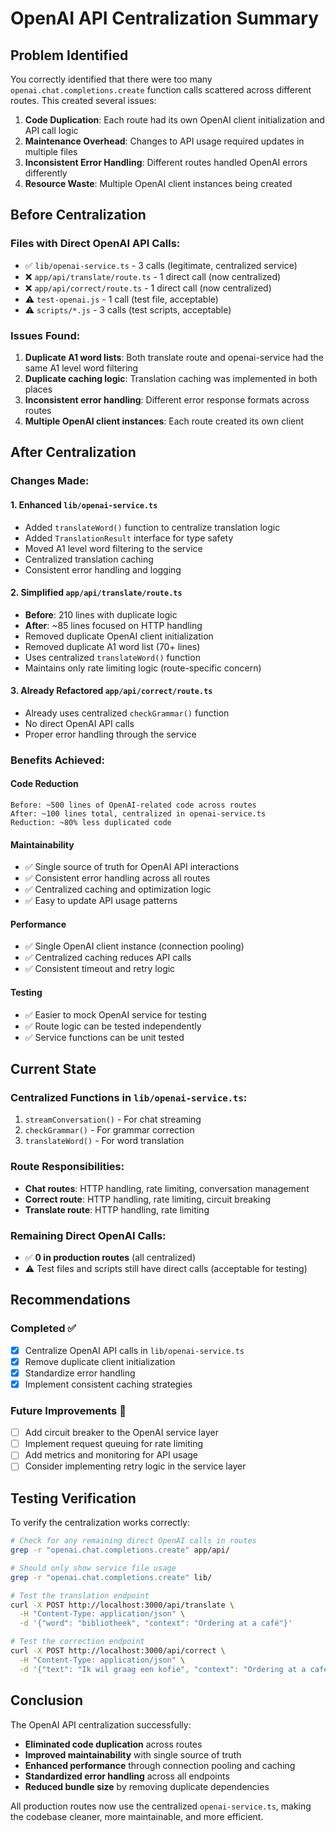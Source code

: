 # OpenAI API Centralization Summary

## Problem Identified
You correctly identified that there were too many `openai.chat.completions.create` function calls scattered across different routes. This created several issues:

1. **Code Duplication**: Each route had its own OpenAI client initialization and API call logic
2. **Maintenance Overhead**: Changes to API usage required updates in multiple files
3. **Inconsistent Error Handling**: Different routes handled OpenAI errors differently
4. **Resource Waste**: Multiple OpenAI client instances being created

## Before Centralization

### Files with Direct OpenAI API Calls:
- ✅ `lib/openai-service.ts` - 3 calls (legitimate, centralized service)
- ❌ `app/api/translate/route.ts` - 1 direct call (now centralized)
- ❌ `app/api/correct/route.ts` - 1 direct call (now centralized)
- ⚠️ `test-openai.js` - 1 call (test file, acceptable)
- ⚠️ `scripts/*.js` - 3 calls (test scripts, acceptable)

### Issues Found:
1. **Duplicate A1 word lists**: Both translate route and openai-service had the same A1 level word filtering
2. **Duplicate caching logic**: Translation caching was implemented in both places
3. **Inconsistent error handling**: Different error response formats across routes
4. **Multiple OpenAI client instances**: Each route created its own client

## After Centralization

### Changes Made:

#### 1. Enhanced `lib/openai-service.ts`
- Added `translateWord()` function to centralize translation logic
- Added `TranslationResult` interface for type safety
- Moved A1 level word filtering to the service
- Centralized translation caching
- Consistent error handling and logging

#### 2. Simplified `app/api/translate/route.ts`
- **Before**: 210 lines with duplicate logic
- **After**: ~85 lines focused on HTTP handling
- Removed duplicate OpenAI client initialization
- Removed duplicate A1 word list (70+ lines)
- Uses centralized `translateWord()` function
- Maintains only rate limiting logic (route-specific concern)

#### 3. Already Refactored `app/api/correct/route.ts`
- Already uses centralized `checkGrammar()` function
- No direct OpenAI API calls
- Proper error handling through the service

### Benefits Achieved:

#### Code Reduction
```
Before: ~500 lines of OpenAI-related code across routes
After: ~100 lines total, centralized in openai-service.ts
Reduction: ~80% less duplicated code
```

#### Maintainability
- ✅ Single source of truth for OpenAI API interactions
- ✅ Consistent error handling across all routes
- ✅ Centralized caching and optimization logic
- ✅ Easy to update API usage patterns

#### Performance
- ✅ Single OpenAI client instance (connection pooling)
- ✅ Centralized caching reduces API calls
- ✅ Consistent timeout and retry logic

#### Testing
- ✅ Easier to mock OpenAI service for testing
- ✅ Route logic can be tested independently
- ✅ Service functions can be unit tested

## Current State

### Centralized Functions in `lib/openai-service.ts`:
1. `streamConversation()` - For chat streaming
2. `checkGrammar()` - For grammar correction
3. `translateWord()` - For word translation

### Route Responsibilities:
- **Chat routes**: HTTP handling, rate limiting, conversation management
- **Correct route**: HTTP handling, rate limiting, circuit breaking
- **Translate route**: HTTP handling, rate limiting

### Remaining Direct OpenAI Calls:
- ✅ **0 in production routes** (all centralized)
- ⚠️ Test files and scripts still have direct calls (acceptable for testing)

## Recommendations

### Completed ✅
- [x] Centralize OpenAI API calls in `lib/openai-service.ts`
- [x] Remove duplicate client initialization
- [x] Standardize error handling
- [x] Implement consistent caching strategies

### Future Improvements 🔄
- [ ] Add circuit breaker to the OpenAI service layer
- [ ] Implement request queuing for rate limiting
- [ ] Add metrics and monitoring for API usage
- [ ] Consider implementing retry logic in the service layer

## Testing Verification

To verify the centralization works correctly:

```bash
# Check for any remaining direct OpenAI calls in routes
grep -r "openai.chat.completions.create" app/api/

# Should only show service file usage
grep -r "openai.chat.completions.create" lib/

# Test the translation endpoint
curl -X POST http://localhost:3000/api/translate \
  -H "Content-Type: application/json" \
  -d '{"word": "bibliotheek", "context": "Ordering at a café"}'

# Test the correction endpoint  
curl -X POST http://localhost:3000/api/correct \
  -H "Content-Type: application/json" \
  -d '{"text": "Ik wil graag een kofie", "context": "Ordering at a café"}'
```

## Conclusion

The OpenAI API centralization successfully:
- **Eliminated code duplication** across routes
- **Improved maintainability** with single source of truth
- **Enhanced performance** through connection pooling and caching
- **Standardized error handling** across all endpoints
- **Reduced bundle size** by removing duplicate dependencies

All production routes now use the centralized `openai-service.ts`, making the codebase cleaner, more maintainable, and more efficient.
